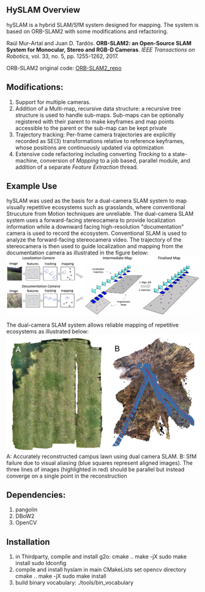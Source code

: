 ## HySLAM Overview
hySLAM is a hybrid SLAM/SfM system designed for mapping. 
The system is based on ORB-SLAM2 with some modifications and refactoring.

Raúl Mur-Artal and Juan D. Tardós. **ORB-SLAM2: an Open-Source SLAM System for Monocular, Stereo and RGB-D Cameras**. *IEEE Transactions on Robotics,* vol. 33, no. 5, pp. 1255-1262, 2017.

ORB-SLAM2 original code: [ORB-SLAM2_repo](https://github.com/raulmur/ORB_SLAM2)

## Modifications:
1. Support for multiple cameras.
2. Addition of a Multi-map, recursive data structure: a recursive tree structure
   is used to handle sub-maps. Sub-maps can be optionally registered with their parent to
   make keyframes and map points accessible to the parent or
   the sub-map can be kept private
3. Trajectory tracking: Per-frame camera trajectories are explicitly recorded as SE(3) transformations relative to reference keyframes, whose positions are
   continuously updated via optimization 
4. Extensive code refactoring including converting *Tracking* to a state-machine, conversion of *Mapping* to a job based, parallel module, and addition of a separate *Feature Extraction* thread.

## Example Use
hySLAM was used as the basis for a dual-camera SLAM system to map visually repetitive ecosystems such as grasslands, where conventional Strucuture from Motion techniques are unreliable.
The dual-camera SLAM system uses a forward-facing stereocamera to provide localization information while a downward facing high-resolution "documentation" camera is used to record the ecosystem.
Conventional SLAM is used to analyze the forward-facing stereocamera video. The trajectory of the stereocamera is then used to guide localization and mapping from the documentation camera as illustrated in the figure below:
![dc_overview](doc/dcslam_overview.jpg)

The dual-camera SLAM system allows reliable mapping of repetitive ecosystems as illustrated below:
![recon_examples](doc/recon_examples.jpg)
A: Accurately reconstructed campus lawn
using dual camera SLAM. B: SfM failure due to visual aliasing (blue squares
represent aligned images). The three lines of images (highlighted in red)
should be parallel but instead converge on a single point in the reconstruction

## Dependencies:
1. pangolin
2. DBoW2
3. OpenCV

## Installation
1. in Thirdparty, compile and install g2o:
cmake ..
   make -jX
    sudo make install 
    sudo ldconfig
3. compile and install hyslam
in main CMakeLists set opencv directory
cmake ..
make -jX
sudo make install
4. build binary vocabulary: ./tools/bin_vocabulary
